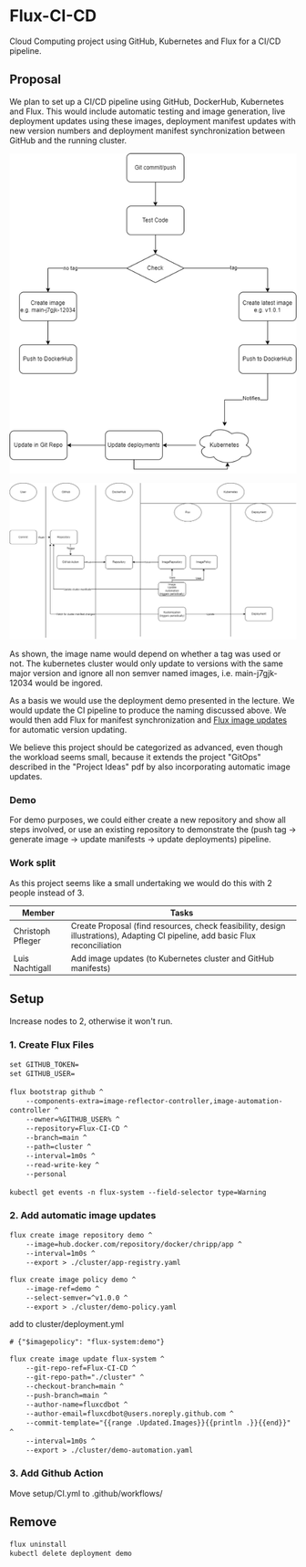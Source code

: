 # Flux-CI-CD
Cloud Computing project using GitHub, Kubernetes and Flux for a CI/CD pipeline.

## Proposal

We plan to set up a CI/CD pipeline using GitHub, DockerHub, Kubernetes and Flux. This would include automatic testing and image generation, live deployment updates using these images, deployment manifest updates with new version numbers and deployment manifest synchronization between GitHub and the running cluster.

![Flow Diagram](assets/project_diagram-1.png)

![Actor Diagram](assets/project_diagram-2.png)

As shown, the image name would depend on whether a tag was used or not. The kubernetes cluster would only update to versions with the same major version and ignore all non semver named images, i.e. main-j7gjk-12034 would be ingored.

As a basis we would use the deployment demo presented in the lecture. We would update the CI pipeline to produce the naming discussed above. We would then add Flux for manifest synchronization and [Flux image updates](https://fluxcd.io/flux/guides/image-update/) for automatic version updating.

We believe this project should be categorized as advanced, even though the workload seems small, because it extends the project "GitOps" described in the "Project Ideas" pdf by also incorporating automatic image updates.

### Demo

For demo purposes, we could either create a new repository and show all steps involved, or use an existing repository to demonstrate the (push tag -> generate image -> update manifests -> update deployments) pipeline.

### Work split

As this project seems like a small undertaking we would do this with 2 people instead of 3.

| Member      | Tasks |
| ----------- | ----------- |
| Christoph Pfleger | Create Proposal (find resources, check feasibility, design illustrations), Adapting CI pipeline, add basic Flux reconciliation |
| Luis Nachtigall | Add image updates (to Kubernetes cluster and GitHub manifests) |

## Setup

Increase nodes to 2, otherwise it won't run.

### 1. Create Flux Files

```
set GITHUB_TOKEN=
set GITHUB_USER=

flux bootstrap github ^
    --components-extra=image-reflector-controller,image-automation-controller ^
    --owner=%GITHUB_USER% ^
    --repository=Flux-CI-CD ^
    --branch=main ^
    --path=cluster ^
    --interval=1m0s ^
    --read-write-key ^
    --personal

kubectl get events -n flux-system --field-selector type=Warning
```

### 2. Add automatic image updates

```
flux create image repository demo ^
    --image=hub.docker.com/repository/docker/chripp/app ^
    --interval=1m0s ^
    --export > ./cluster/app-registry.yaml
```


```
flux create image policy demo ^
    --image-ref=demo ^
    --select-semver=^v1.0.0 ^
    --export > ./cluster/demo-policy.yaml
```

add to cluster/deployment.yml
```
# {"$imagepolicy": "flux-system:demo"}
```

```
flux create image update flux-system ^
    --git-repo-ref=Flux-CI-CD ^
    --git-repo-path="./cluster" ^
    --checkout-branch=main ^
    --push-branch=main ^
    --author-name=fluxcdbot ^
    --author-email=fluxcdbot@users.noreply.github.com ^
    --commit-template="{{range .Updated.Images}}{{println .}}{{end}}" ^
    --interval=1m0s ^
    --export > ./cluster/demo-automation.yaml
```

### 3. Add Github Action

Move setup/CI.yml to .github/workflows/


## Remove

```
flux uninstall
kubectl delete deployment demo
```
